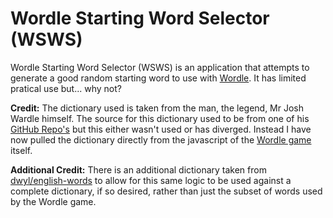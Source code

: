# Wordle Starting Word Selector (WSWS)

Wordle Starting Word Selector (WSWS) is an application that attempts to generate a good random starting word to use with [Wordle](https://www.powerlanguage.co.uk/wordle/). It has limited pratical use but... why not?

**Credit:** The dictionary used is taken from the man, the legend, Mr Josh Wardle himself. The source for this dictionary used to be from one of his [GitHub Repo's](https://github.com/powerlanguage/word-lists/blob/master/word-list-raw.txt) but this either wasn't used or has diverged. Instead I have now pulled the dictionary directly from the javascript of the [Wordle game](https://www.powerlanguage.co.uk/wordle/) itself.

**Additional Credit:** There is an additional dictionary taken from [dwyl/english-words](https://github.com/dwyl/english-words) to allow for this same logic to be used against a complete dictionary, if so desired, rather than just the subset of words used by the Wordle game.
